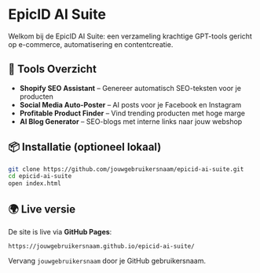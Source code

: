 
# EpicID AI Suite

Welkom bij de EpicID AI Suite: een verzameling krachtige GPT-tools gericht op e-commerce, automatisering en contentcreatie.

## 🧠 Tools Overzicht

- **Shopify SEO Assistant** – Genereer automatisch SEO-teksten voor je producten
- **Social Media Auto-Poster** – AI posts voor je Facebook en Instagram
- **Profitable Product Finder** – Vind trending producten met hoge marge
- **AI Blog Generator** – SEO-blogs met interne links naar jouw webshop

## 📦 Installatie (optioneel lokaal)

```bash
git clone https://github.com/jouwgebruikersnaam/epicid-ai-suite.git
cd epicid-ai-suite
open index.html
```

## 🌍 Live versie

De site is live via **GitHub Pages**:

```
https://jouwgebruikersnaam.github.io/epicid-ai-suite/
```

Vervang `jouwgebruikersnaam` door je GitHub gebruikersnaam.
